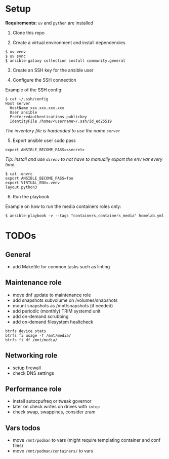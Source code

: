 # Setup

__Requirements:__ `uv` and `python` are installed

1. Clone this repo

2. Create a virtual environment and install dependencies

```
$ uv venv
$ uv sync
$ ansible-galaxy collection install community.general
```

3. Create an SSH key for the ansible user

4. Configure the SSH connection

Example of the SSH config:
```
$ cat ~/.ssh/config
Host server
  HostName xxx.xxx.xxx.xxx
  User ansible
  Preferredauthentications publickey
  IdentityFile /home/<username>/.ssh/id_ed25519
```

_The inventory file is hardcoded to use the name `server`_

5. Export ansible user sudo pass

```
export ANSIBLE_BECOME_PASS=<secret>
```
_Tip: install and use `direnv` to not have to manually export the env var every time._

```
$ cat .envrc
export ANSIBLE_BECOME_PASS=foo
export VIRTUAL_ENV=.venv
layout python3
```

6. Run the playbook

Example on how to run the media containers roles only:
```
$ ansible-playbook -v --tags "containers,containers_media" homelab.yml
```

# TODOs

## General

- add Makefile for common tasks such as linting

## Maintenance role

- move dnf update to maintenance role
- add snapshots subvolume on /volumes/snapshots
- mount snapshots as /mnt/snapshots (if needed)
- add periodic (monthly) TRIM systemd unit
- add on-demand scrubbing
- add on-demand filesystem healtcheck

```
btrfs device stats
btrfs fi usage -T /mnt/media/
btrfs fi df /mnt/media/
```

## Networking role

- setup firewall
- check DNS settings

## Performance role

- install autocpufreq or tweak governor
- later on check writes on drives with `iotop`
- check swap, swappines, consider zram

## Vars todos

- move `/mnt/podman` to vars (might require templating container and conf files)
- move `/mnt/podman/containers/` to vars
